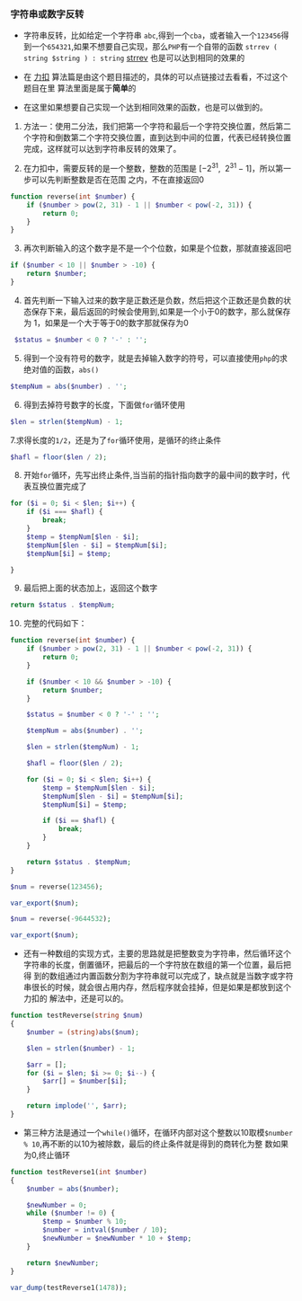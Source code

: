 ### 字符串或数字反转

* 字符串反转，比如给定一个字符串 `abc`,得到一个`cba`，或者输入一个`123456`得到一个`654321`,如果不想要自己实现，那么`PHP`有一个自带的函数
``strrev ( string $string ) : string`` [strrev](https://www.php.net/manual/zh/function.strrev.php) 也是可以达到相同的效果的

* 在 [力扣](https://leetcode-cn.com/problems/reverse-integer/) 算法篇是由这个题目描述的，具体的可以点链接过去看看，不过这个题目在里
算法里面是属于**简单**的

* 在这里如果想要自己实现一个达到相同效果的函数，也是可以做到的。

1. 方法一：使用二分法，我们把第一个字符和最后一个字符交换位置，然后第二个字符和倒数第二个字符交换位置，直到达到中间的位置，代表已经转换位置
完成，这样就可以达到字符串反转的效果了。 

2. 在力扣中，需要反转的是一个整数，整数的范围是  [−2<sup>31</sup>,&nbsp; 2<sup>31&nbsp;</sup>− 1]，所以第一步可以先判断整数是否在范围
之内，不在直接返回0

```php
function reverse(int $number) {
    if ($number > pow(2, 31) - 1 || $number < pow(-2, 31)) {
        return 0;
    } 
}
```

3. 再次判断输入的这个数字是不是一个个位数，如果是个位数，那就直接返回吧

```php
if ($number < 10 || $number > -10) {
    return $number;
}
```

4. 首先判断一下输入过来的数字是正数还是负数，然后把这个正数还是负数的状态保存下来，最后返回的时候会使用到,如果是一个小于0的数字，那么就保存为
1，如果是一个大于等于0的数字那就保存为0

```php
 $status = $number < 0 ? '-' : ''; 
```

5. 得到一个没有符号的数字，就是去掉输入数字的符号，可以直接使用`php`的求绝对值的函数，`abs()`

```php
$tempNum = abs($number) . '';
```

6. 得到去掉符号数字的长度，下面做`for`循环使用

```php
$len = strlen($tempNum) - 1;
```

7.求得长度的`1/2`，还是为了`for`循环使用，是循环的终止条件

```php
$hafl = floor($len / 2);
``` 

8. 开始`for`循环，先写出终止条件,当当前的指针指向数字的最中间的数字时，代表互换位置完成了

```php
for ($i = 0; $i < $len; $i++) {
    if ($i === $hafl) {
        break;
    }
    $temp = $tempNum[$len - $i];
    $tempNum[$len - $i] = $tempNum[$i];
    $tempNum[$i] = $temp;

}
```

9. 最后把上面的状态加上，返回这个数字

```php
return $status . $tempNum;
```

10. 完整的代码如下：

```php
function reverse(int $number) {
    if ($number > pow(2, 31) - 1 || $number < pow(-2, 31)) {
        return 0;
    }

    if ($number < 10 && $number > -10) {
        return $number;
    }

    $status = $number < 0 ? '-' : '';

    $tempNum = abs($number) . '';

    $len = strlen($tempNum) - 1;

    $hafl = floor($len / 2);

    for ($i = 0; $i < $len; $i++) {
        $temp = $tempNum[$len - $i];
        $tempNum[$len - $i] = $tempNum[$i];
        $tempNum[$i] = $temp;

        if ($i == $hafl) {
            break;
        }
    }

    return $status . $tempNum;
}

$num = reverse(123456);

var_export($num);

$num = reverse(-9644532);

var_export($num);
```

* 还有一种数组的实现方式，主要的思路就是把整数变为字符串，然后循环这个字符串的长度，倒置循环，把最后的一个字符放在数组的第一个位置，最后把得
到的数组通过内置函数分割为字符串就可以完成了，缺点就是当数字或字符串很长的时候，就会很占用内存，然后程序就会挂掉，但是如果是都放到这个力扣的
解法中，还是可以的。

```php
function testReverse(string $num)
{
    $number = (string)abs($num);

    $len = strlen($number) - 1;

    $arr = [];
    for ($i = $len; $i >= 0; $i--) {
        $arr[] = $number[$i];
    }

    return implode('', $arr);
}
```

* 第三种方法是通过一个`while()`循环，在循环内部对这个整数以10取模`$number % 10`,再不断的以10为被除数，最后的终止条件就是得到的商转化为整
数如果为0,终止循环

```php
function testReverse1(int $number)
{
    $number = abs($number);

    $newNumber = 0;
    while ($number != 0) {
        $temp = $number % 10;
        $number = intval($number / 10);
        $newNumber = $newNumber * 10 + $temp;
    }

    return $newNumber;
}

var_dump(testReverse1(1478));
```

